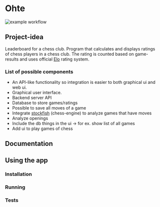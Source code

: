 # Ohte
![example workflow](https://github.com/iritmaximus/ohte/actions/workflows/build.yml/badge.svg)

## Project-idea
Leaderboard for a chess club. Program that calculates and displays ratings of
chess players in a chess club. The rating is counted based on game-results and
uses official [Elo](https://en.wikipedia.org/wiki/Chess_rating_system#Elo_rating_system) rating system.

### List of possible components

* An API-like functionality so integration is easier to both graphical ui and web ui.
* Graphical user interface.
* Backend server API
* Database to store games/ratings
* Possible to save all moves of a game
* Integrate [stockfish](https://github.com/official-stockfish/Stockfish) (chess-engine) to analyze games that have moves
* Analyze openings
* Include the db things in the ui -> for ex. show list of all games
* Add ui to play games of chess


## Documentation


## Using the app

### Installation
### Running
### Tests

